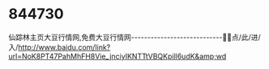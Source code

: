 # 844730
仙踪林主页大豆行情网,免费大豆行情网----------------------------🥴🥴点/此/进/入/http://www.baidu.com/link?url=NoK8PT47PahMhFH8Vie_jnciyIKNTTtVBQKpill6udK&amp;wd
